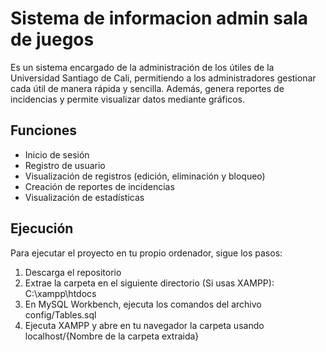 # Sistema de informacion admin sala de juegos

Es un sistema encargado de la administración de los útiles de la Universidad Santiago de Cali, permitiendo a los administradores gestionar cada útil de manera rápida y sencilla. Además, genera reportes de incidencias y permite visualizar datos mediante gráficos.

## Funciones
*   Inicio de sesión
*   Registro de usuario
*   Visualización de registros (edición, eliminación y bloqueo)
*   Creación de reportes de incidencias
*   Visualización de estadísticas

## Ejecución

Para ejecutar el proyecto en tu propio ordenador, sigue los pasos:
1.  Descarga el repositorio
2.  Extrae la carpeta en el siguiente directorio (Si usas XAMPP): C:\xampp\htdocs
3.  En MySQL Workbench, ejecuta los comandos del archivo config/Tables.sql
4.  Ejecuta XAMPP y abre en tu navegador la carpeta usando localhost/{Nombre de la carpeta extraida}

